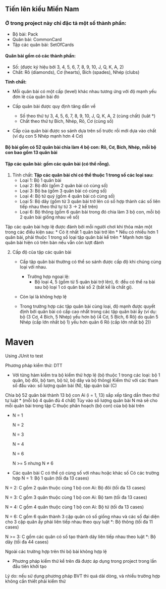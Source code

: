 ﻿
## Tiến lên kiểu Miền Nam
### Ở trong project này chỉ đặc tả một số thành phần:
 * Bộ bài: Pack
 * Quân bài: CommonCard
 * Tập các quân bài: SetOfCards

#### Quân bài gồm có các thành phần:
 * Số: (được ký hiệu bởi 3, 4, 5, 6, 7, 8, 9, 10, J, Q, K, A, 2)
 * Chất: Rô (diamonds), Cơ (hearts), Bích (spades), Nhép (clubs)

**Tính chất:**
 * Mỗi quân bài có một cấp (level) khác nhau tương ứng với độ mạnh yếu đơn lẻ của quân bài đó

 * Cấp quân bài được quy định tăng dần về
    * Số theo thứ tự 3, 4, 5, 6, 7, 8, 9, 10, J, Q, K, A, 2 (cùng chất) (luât *)
    * Chất theo thứ tự Bích, Nhép, Rô, Cơ (cùng số)

 * Cấp của quân bài được so sánh dựa trên số trước rồi mới dựa vào chất (ví dụ con 5 Nhép mạnh hơn 4 Cơ)

#### Bộ bài gồm có 52 quân bài chia làm 4 bộ con: Rô, Cơ, Bích, Nhép, mỗi bộ con bao gồm 13 quân bài

#### Tập các quân bài: gồm các quân bài (có thể rỗng).
 1. Tính chất:
   **Tập các quân bài chỉ có thể thuộc 1 trong số các loại sau:**
    * Loại 1: Bộ 1 quân bài
    * Loại 2: Bộ đôi (gồm 2 quân bài có cùng số)
    * Loại 3: Bộ ba (gồm 3 quân bài có cùng số)
    * Loại 4: Bộ tứ quý (gồm 4 quân bài có cùng số)
    * Loại 5: Bộ dây (gồm từ 3 quân bài trở lên có số hợp thành các số liên tiếp nhau theo thứ tự từ 3 -> 2 kể trên)
    * Loại 6: Bộ thông (gồm 6 quân bài trong đó chia làm 3 bộ con, mỗi bộ 2 quân bài giống nhau về số)
   
   Tập các quân bài hợp lệ được đánh bởi mỗi người chơi khi thỏa mãn một trong các điều kiện sau:
    * Có ít nhất 1 quân bài trở lên
    * Nếu có nhiều hơn 1 quân bài, phải thuộc 1 trong số loại tập quân bài kể trên
    * Mạnh hơn tập quân bài hiện có trên bàn nếu vẫn còn lượt đánh

 2. Cấp độ của tập các quân bài
    * Cấp tập quân bài thường có thể so sánh được cấp độ khi chúng cùng loại với nhau.
      * Trường hợp ngoại lệ:
        * Bộ loại 4, 5 (gồm từ 5 quân bài trở lên), 6: đều có thể ra bài sau bộ loại 1 có quân bài số 2 (bất kể là chất gì).
	* Còn lại là không hợp lệ

    * Trong trường hợp các tập quân bài cùng loại, độ mạnh được quyết định bởi quân bài có cấp cao nhất trong các tập quân bài ấy
    (ví dụ: bộ (3 Cơ, 4 Bích, 5 Nhép) yếu hơn bộ (4 Cơ, 5 Bích, 6 Rô) do quân 5 Nhép (cấp lớn nhất bộ 1) yếu hơn quân 6 Rô (cấp lớn nhất bộ 2))


# Maven
Using JUnit to test

Phương pháp kiểm thử: DTT
* Với từng hàm kiểm tra bộ kiểm thử hợp lệ (bộ thuộc 1 trong các loại: bộ 1 quân, bộ đôi, bộ tam, bộ tứ, bộ dây và bộ thông)
Kiểm thử với các tham số đầu vào: số lượng quân bài (N), tập quân bài (C)

Chia bộ 52 quân bài thành 13 bộ con Ai (i = 1, 13) sắp xếp tăng dần theo thứ tự luật * (mỗi bộ 4 quân đủ 4 chất)
Tùy vào số lượng quân bài N mà sẽ cho mỗi quân bài trong tập C thuộc phân hoạch (bộ con) của bộ bài trên

* N = 1

  N = 2
  
  N = 3
  
  N = 4

  N = 6

  N >= 5 nhưng N ≠ 6

* Các quân bài C có thể có cùng số với nhau hoặc khác số
Có các trường hợp
N = 1: Bộ 1 quân (tối đa 13 cases)

N = 2: C gồm 2 quân thuộc cùng 1 bộ con Ai: Bộ đôi (tối đa 13 cases)

N = 3: C gồm 3 quân thuộc cùng 1 bộ con Ai: Bộ tam (tối đa 13 cases)

N = 4: C gồm 4 quân thuộc cùng 1 bộ con Ai: Bộ tứ (tối đa 13 cases)

N = 6: C gồm 6 quân thành 3 cặp quân có số giống nhau và các số đại diện cho 3 cặp quân ấy phải liên tiếp nhau theo quy luật *: Bộ thông (tối đa 11 cases)

N >= 3: C gồm các quân có số tạo thành dãy liên tiếp nhau theo luật *: Bộ dây (tối đa 44 cases)

Ngoài các trường hợp trên thì bộ bài không hợp lệ

* Phương pháp kiểm thử kể trên đã được áp dụng trong project trong lần đầu tiên khởi tạo

Lý do: nếu sử dụng phương pháp BVT thì quá dài dòng, và nhiều trường hợp không cần thiết phải kiểm thử
